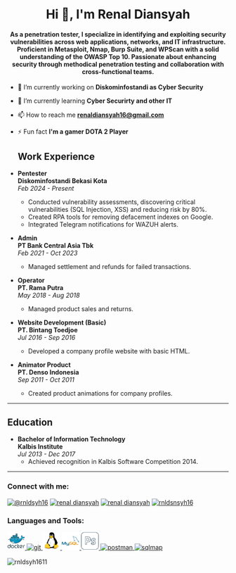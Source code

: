 
<h1 align="center">Hi 👋, I'm Renal Diansyah</h1>
<h4 align="center">As a penetration tester, I specialize in identifying and exploiting security vulnerabilities across web applications, networks, and IT infrastructure. Proficient in Metasploit, Nmap, Burp Suite, and WPScan with a solid understanding of the OWASP Top 10. Passionate about enhancing security through methodical penetration testing and collaboration with cross-functional teams.</h4>

- 🔭 I’m currently working on **Diskominfostandi as Cyber Security**

- 🌱 I’m currently learning **Cyber Securirty and other IT**

- 📫 How to reach me **renaldiansyah16@gmail.com**

- ⚡ Fun fact **I'm a gamer DOTA 2 Player**
  
  ## Work Experience

- **Pentester**  
  **Diskominfostandi Bekasi Kota**  
  *Feb 2024 - Present*  
  - Conducted vulnerability assessments, discovering critical vulnerabilities (SQL Injection, XSS) and reducing risk by 80%.
  - Created RPA tools for removing defacement indexes on Google.
  - Integrated Telegram notifications for WAZUH alerts.

- **Admin**  
  **PT Bank Central Asia Tbk**  
  *Feb 2021 - Oct 2023*  
  - Managed settlement and refunds for failed transactions.

- **Operator**  
  **PT. Rama Putra**  
  *May 2018 - Aug 2018*  
  - Managed product sales and returns.

- **Website Development (Basic)**  
  **PT. Bintang Toedjoe**  
  *Jul 2016 - Sep 2016*  
  - Developed a company profile website with basic HTML.

- **Animator Product**  
  **PT. Denso Indonesia**  
  *Sep 2011 - Oct 2011*  
  - Created product animations for company profiles.

---

## Education
- **Bachelor of Information Technology**  
  **Kalbis Institute**  
  *Jul 2013 - Dec 2017*  
  - Achieved recognition in Kalbis Software Competition 2014.

---

<h3 align="left">Connect with me:</h3>
<p align="left">
<a href="https://twitter.com/@rnldsyh16" target="blank"><img align="center" src="https://raw.githubusercontent.com/rahuldkjain/github-profile-readme-generator/master/src/images/icons/Social/twitter.svg" alt="@rnldsyh16" height="30" width="40" /></a>
<a href="https://linkedin.com/in/renal diansyah" target="blank"><img align="center" src="https://raw.githubusercontent.com/rahuldkjain/github-profile-readme-generator/master/src/images/icons/Social/linked-in-alt.svg" alt="renal diansyah" height="30" width="40" /></a>
<a href="https://fb.com/renal diansyah" target="blank"><img align="center" src="https://raw.githubusercontent.com/rahuldkjain/github-profile-readme-generator/master/src/images/icons/Social/facebook.svg" alt="renal diansyah" height="30" width="40" /></a>
<a href="https://instagram.com/rnldnsyh16" target="blank"><img align="center" src="https://raw.githubusercontent.com/rahuldkjain/github-profile-readme-generator/master/src/images/icons/Social/instagram.svg" alt="rnldsnsyh16" height="30" width="40" /></a>
</p>

<h3 align="left">Languages and Tools:</h3>
<p align="left"> <a href="https://www.docker.com/" target="_blank" rel="noreferrer"> <img src="https://raw.githubusercontent.com/devicons/devicon/master/icons/docker/docker-original-wordmark.svg" alt="docker" width="40" height="40"/> </a> <a href="https://git-scm.com/" target="_blank" rel="noreferrer"> <img src="https://www.vectorlogo.zone/logos/git-scm/git-scm-icon.svg" alt="git" width="40" height="40"/> </a> <a href="https://www.linux.org/" target="_blank" rel="noreferrer"> <img src="https://raw.githubusercontent.com/devicons/devicon/master/icons/linux/linux-original.svg" alt="linux" width="40" height="40"/> </a> <a href="https://www.mysql.com/" target="_blank" rel="noreferrer"> <img src="https://raw.githubusercontent.com/devicons/devicon/master/icons/mysql/mysql-original-wordmark.svg" alt="mysql" width="40" height="40"/> </a> <a href="https://www.photoshop.com/en" target="_blank" rel="noreferrer"> <img src="https://raw.githubusercontent.com/devicons/devicon/master/icons/photoshop/photoshop-line.svg" alt="photoshop" width="40" height="40"/> </a> <a href="https://postman.com" target="_blank" rel="noreferrer"> <img src="https://www.vectorlogo.zone/logos/getpostman/getpostman-icon.svg" alt="postman" width="40" height="40"/> </a> <a href="https://github.com/sqlmapproject/sqlmap" target="_blank" rel="noreferrer"> <img src="https://cdn.brandfetch.io/idha8gcsl6/w/807/h/417/theme/dark/logo.png?c=1id64Mup7ac03k1S4NH&k=bfHSJFAPEG" alt="sqlmap" width="40" height="40"/> </a> </p>

<p><img align="center" src="https://github-readme-stats.vercel.app/api/top-langs?username=rnldsyh1611&show_icons=true&locale=en&layout=compact" alt="rnldsyh1611" /></p>
